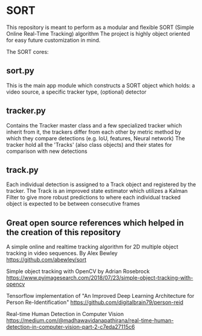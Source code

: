 # SORT

This repository is meant to perform as a modular and flexible SORT (Simple Online Real-Time Tracking) algorithm
The project is highly object oriented for easy future customization in mind.

The SORT cores:

sort.py
-------
This is the main app module which constructs a SORT object which holds: a video source, a specific tracker type, (optional) detector

tracker.py
----------
Contains the Tracker master class and a few specialized tracker which inherit from it, the trackers differ from each other by metric method by which they compare detections (e.g. IoU, features, Neural network)
The tracker hold all the 'Tracks' (also class objects) and their states for comparison with new detections

track.py
--------
Each individual detection is assigned to a Track object and registered by the tracker. The Track is an improved state estimator which utilizes a Kalman Filter to give more robust predictions to where each individual tracked object is expected to be between consecutive frames 


Great open source references which helped in the creation of this repository
--------------------------------------------------------------------------
A simple online and realtime tracking algorithm for 2D multiple object tracking in video sequences. By Alex Bewley
https://github.com/abewley/sort

Simple object tracking with OpenCV by Adrian Rosebrock
https://www.pyimagesearch.com/2018/07/23/simple-object-tracking-with-opencv

Tensorflow implementation of "An Improved Deep Learning Architecture for Person Re-Identification"
https://github.com/digitalbrain79/person-reid

Real-time Human Detection in Computer Vision
https://medium.com/@madhawavidanapathirana/real-time-human-detection-in-computer-vision-part-2-c7eda27115c6



